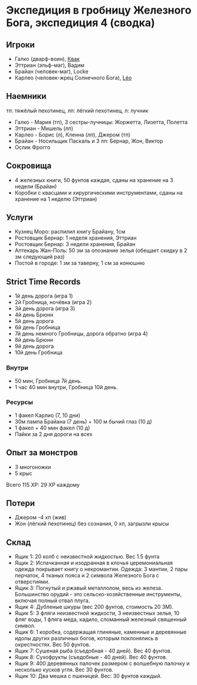 # Экспедиция в гробницу Железного Бога, экспедиция 4 (сводка)

## Игроки

- Галко (дварф-воин), [Квак](https://t.me/troglog)
- Эттриан (эльф-маг), Вадим
- Брайан (человек-маг), Locke
- Карлео (человек-жрец Солнечного Бога), [Léo](https://t.me/fiftyforfifty)

## Наемники

тп: тяжёлый пехотинец, лп: лёгкий пехотинец, л: лучник

- Галко - Мария (тп), 3 сестры-лучницы: Жоржетта, Лизетта, Полетта
- Эттриан - Мишель (лп)
- Карлео - Борис (л), Кленна (лп), Джером (тп)
- Брайан - Носильщик Паскаль и 3 лп: Бернар, Жон, Виктор
- Ослик Фрогго

## Сокровища

- 4 железных книги, 50 фунтов каждая, сданы на хранение на 3 недели (Брайан)
- Коробки с квасцами и хирургическими инструментами, сданы на хранение на 1 неделю (Эттриан)

## Услуги

- Кузнец Моро: распилил книгу Брайану, 1см
- Ростовщик Бернар: 1 неделя хранения, Эттриан
- Ростовщик Бернар: 3 недели хранения, Брайан
- Аптекарь Жан-Поль: 50 зм за опознание зелья (обещает скидку в 2 зм следующий раз)
- Постой в городе: 1 зм за таверну, 1 см за конюшню

## Strict Time Records

- 1й день дорога (игра 1)
- 2й Гробница, ночёвка (игра 2)
- 3й день дорога (игра 3)
- 4й день Брюнн
- 5й день дорога
- 6й день Гробница
- 7й день немного Гробницы, дорога обратно (игра 4)
- 8й день Брюнн
- 9й день дорога
- 10й день Гробница

### Внутри

- 50 мин, Гробница 7й день.
- 1 час 40 мин внутри, Гробница 10й день.

### Ресурсы

- 1 факел Карлио (7, 10 дни)
- 30м лампа Брайана (7 день) + 100 м бычий глаз (10 д)
- 1 факел + 40 мин факел (10 д)
- Пайки за 2 дня дороги на всех

## Опыт за монстров

- 3 многоножки
- 5 крыс

Всего 115 XP: 29 XP каждому

## Потери

- Джером -4 хп (жив)
- Жон (лёгкий пехотинец) без сознания, 0 хп, загрызли крысы

## Склад

- Ящик 1: 20 колб с неизвестной жидкостью. Вес 1.5 фунта
- Ящик 2: Испачканная и изодранная в клочья церемониальная одежда покрывает книгу о некромантии. Одежда: 3 мантии, 2
  пары перчаток, 4 тканых пояса и 2 символа Железного Бога с отверстиями.
- Ящик 3: Погнутый и ржавый металлолом, весь из железа. Большинство орудий - это сельско-хозяйственные инструменты,
  включая полный отвал плуга.
- Ящик 4: Дубленые шкуры (вес 200 фунтов, стоимость 20 ЗМ).
- Ящик 5: 3 фляги неизвестной жидкости, 3 неизвестных зелья, 10 фляг воды, 1 фляга меда, кадило, сломанный железный
  священный символ.
- Ящик 6: 1 коробка, содержащая глиняные, каменные и деревянные идолы других различных богов, которым поклонялись в
  окрестностях. Вес 50 фунтов.
- Ящик 7: Сушеная рыба (съедобная - 40 дней). Вес 40 фунтов.
- Ящик 8: Сухофрукты (съедобные - 40 дней). Вес 40 фунтов.
- Ящик 9: 400 деревянных палочек размером с волшебную палочку и несколько кусков угля. Вес 30 фунтов.
- Ящик 10: Два мешка с пшеницей. Вес: 30 фунтов каждый.
